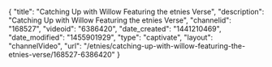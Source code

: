 {
    "title": "Catching Up with Willow Featuring the etnies Verse",
    "description": "Catching Up with Willow Featuring the etnies Verse",
    "channelid": "168527",
    "videoid": "6386420",
    "date_created": "1441210469",
    "date_modified": "1455901929",
    "type": "captivate",
    "layout": "channelVideo",
    "url": "\/etnies\/catching-up-with-willow-featuring-the-etnies-verse\/168527-6386420"
}